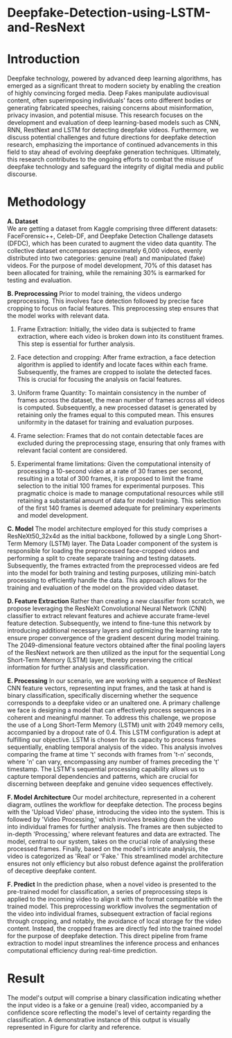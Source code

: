 # Deepfake-Detection-using-LSTM-and-ResNext

# Introduction

Deepfake technology, powered by advanced deep learning algorithms, has emerged as a significant threat to modern society by enabling the creation of highly convincing forged media. Deep Fakes manipulate audiovisual content, often superimposing individuals' faces onto different bodies or generating fabricated speeches, raising concerns about misinformation, privacy invasion, and potential misuse. This research focuses on the development and evaluation of deep learning-based models such as CNN, RNN, RestNext and LSTM for detecting deepfake videos. Furthermore, we discuss potential challenges and future directions for deepfake detection research, emphasizing the importance of continued advancements in this field to stay ahead of evolving deepfake generation techniques. Ultimately, this research contributes to the ongoing efforts to combat the misuse of deepfake technology and safeguard the integrity of digital media and public discourse.

# Methodology

**A. Dataset**   
We are getting a dataset from Kaggle comprising three different datasets: FaceForensic++, Celeb-DF, and Deepfake Detection Challenge datasets (DFDC), which has been curated to augment the video data quantity. The collective dataset encompasses approximately 6,000 videos, evenly distributed into two categories: genuine (real) and manipulated (fake) videos. For the purpose of model development, 70% of this dataset has been allocated for training, while the remaining 30% is earmarked for testing and evaluation.

**B. Preprocessing**
Prior to model training, the videos undergo preprocessing. This involves face detection followed by precise face cropping to focus on facial features. This preprocessing step ensures that the model works with relevant data.
1)	Frame Extraction:
Initially, the video data is subjected to frame extraction, where each video is broken down into its constituent frames. This step is essential for further analysis.

2)	Face detection and cropping:
After frame extraction, a face detection algorithm is applied to identify and locate faces within each frame. Subsequently, the frames are cropped to isolate the detected faces. This is crucial for focusing the analysis on facial features.

3)	Uniform frame Quantity:
To maintain consistency in the number of frames across the dataset, the mean number of frames across all videos is computed. Subsequently, a new processed dataset is generated by retaining only the frames equal to this computed mean. This ensures uniformity in the dataset for training and evaluation purposes.

4)	Frame selection:
Frames that do not contain detectable faces are excluded during the preprocessing stage, ensuring that only frames with relevant facial content are considered.

5)	 Experimental frame limitations:
Given the computational intensity of processing a 10-second video at a rate of 30 frames per second, resulting in a total of 300 frames, it is proposed to limit the frame selection to the initial 100 frames for experimental purposes. This pragmatic choice is made to manage computational resources while still retaining a substantial amount of data for model training. This selection of the first 140 frames is deemed adequate for preliminary experiments and model development.

**C. Model** 
The model architecture employed for this study comprises a ResNeXt50_32x4d as the initial backbone, followed by a single Long Short-Term Memory (LSTM) layer. The Data Loader component of the system is responsible for loading the preprocessed face-cropped videos and performing a split to create separate training and testing datasets. Subsequently, the frames extracted from the preprocessed videos are fed into the model for both training and testing purposes, utilizing mini-batch processing to efficiently handle the data. This approach allows for the training and evaluation of the model on the provided video dataset.

**D. Feature Extraction**
Rather than creating a new classifier from scratch, we propose leveraging the ResNeXt Convolutional Neural Network (CNN) classifier to extract relevant features and achieve accurate frame-level feature detection. Subsequently, we intend to fine-tune this network by introducing additional necessary layers and optimizing the learning rate to ensure proper convergence of the gradient descent during model training. The 2049-dimensional feature vectors obtained after the final pooling layers of the ResNext network are then utilized as the input for the sequential Long Short-Term Memory (LSTM) layer, thereby preserving the critical information for further analysis and classification.

**E. Processing**
In our scenario, we are working with a sequence of ResNext CNN feature vectors, representing input frames, and the task at hand is binary classification, specifically discerning whether the sequence corresponds to a deepfake video or an unaltered one. A primary challenge we face is designing a model that can effectively process sequences in a coherent and meaningful manner. To address this challenge, we propose the use of a Long Short-Term Memory (LSTM) unit with 2049 memory cells, accompanied by a dropout rate of 0.4. This LSTM configuration is adept at fulfilling our objective.
LSTM is chosen for its capacity to process frames sequentially, enabling temporal analysis of the video. This analysis involves comparing the frame at time 't' seconds with frames from 't-n' seconds, where 'n' can vary, encompassing any number of frames preceding the 't' timestamp. The LSTM's sequential processing capability allows us to capture temporal dependencies and patterns, which are crucial for discerning between deepfake and genuine video sequences effectively.

**F. Model Architecture**
Our model architecture, represented in a coherent diagram, outlines the workflow for deepfake detection. The process begins with the 'Upload Video' phase, introducing the video into the system. This is followed by 'Video Processing,' which involves breaking down the video into individual frames for further analysis. The frames are then subjected to in-depth 'Processing,' where relevant features and data are extracted. The model, central to our system, takes on the crucial role of analysing these processed frames. Finally, based on the model's intricate analysis, the video is categorized as 'Real' or 'Fake.' This streamlined model architecture ensures not only efficiency but also robust defence against the proliferation of deceptive deepfake content.
 
**F. Predict**
In the prediction phase, when a novel video is presented to the pre-trained model for classification, a series of preprocessing steps is applied to the incoming video to align it with the format compatible with the trained model. This preprocessing workflow involves the segmentation of the video into individual frames, subsequent extraction of facial regions through cropping, and notably, the avoidance of local storage for the video content. Instead, the cropped frames are directly fed into the trained model for the purpose of deepfake detection. This direct pipeline from frame extraction to model input streamlines the inference process and enhances computational efficiency during real-time prediction.

# Result

The model's output will comprise a binary classification indicating whether the input video is a fake or a genuine (real) video, accompanied by a confidence score reflecting the model's level of certainty regarding the classification. A demonstrative instance of this output is visually represented in Figure for clarity and reference.

